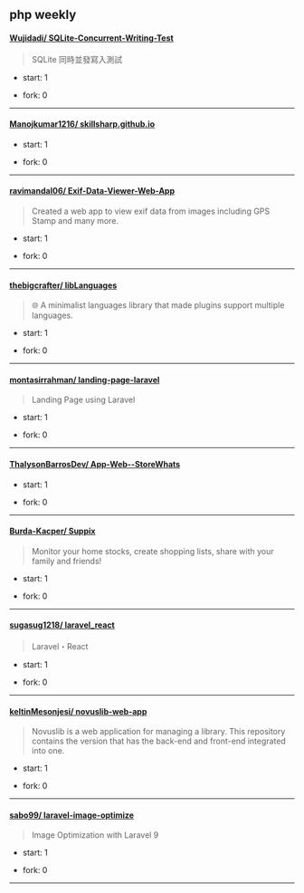 ## php weekly

#### [Wujidadi/ SQLite-Concurrent-Writing-Test](https://github.com/Wujidadi/SQLite-Concurrent-Writing-Test)
>  SQLite 同時並發寫入測試
+ start: 1
+ fork: 0
---
#### [Manojkumar1216/ skillsharp.github.io](https://github.com/Manojkumar1216/skillsharp.github.io)
>  
+ start: 1
+ fork: 0
---
#### [ravimandal06/ Exif-Data-Viewer-Web-App](https://github.com/ravimandal06/Exif-Data-Viewer-Web-App)
>  Created a web app to view exif data from images including GPS Stamp and many more.
+ start: 1
+ fork: 0
---
#### [thebigcrafter/ libLanguages](https://github.com/thebigcrafter/libLanguages)
>  🌐 A minimalist languages library that made plugins support multiple languages.
+ start: 1
+ fork: 0
---
#### [montasirrahman/ landing-page-laravel](https://github.com/montasirrahman/landing-page-laravel)
>  Landing Page using Laravel
+ start: 1
+ fork: 0
---
#### [ThalysonBarrosDev/ App-Web--StoreWhats](https://github.com/ThalysonBarrosDev/App-Web--StoreWhats)
>  
+ start: 1
+ fork: 0
---
#### [Burda-Kacper/ Suppix](https://github.com/Burda-Kacper/Suppix)
>  Monitor your home stocks, create shopping lists, share with your family and friends!
+ start: 1
+ fork: 0
---
#### [sugasug1218/ laravel_react](https://github.com/sugasug1218/laravel_react)
>  Laravel・React
+ start: 1
+ fork: 0
---
#### [keltinMesonjesi/ novuslib-web-app](https://github.com/keltinMesonjesi/novuslib-web-app)
>  Novuslib is a web application for managing a library. This repository contains the version that has the back-end and front-end integrated into one.
+ start: 1
+ fork: 0
---
#### [sabo99/ laravel-image-optimize](https://github.com/sabo99/laravel-image-optimize)
>  Image Optimization with Laravel 9
+ start: 1
+ fork: 0
---